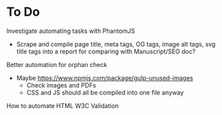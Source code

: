 # To Do

Investigate automating tasks with PhantomJS
- Scrape and compile page title, meta tags, OG tags, image alt tags, svg title tags into a report for comparing with Manuscript/SEO doc?

Better automation for orphan check
- Maybe https://www.npmjs.com/package/gulp-unused-images
  - Check images and PDFs
  - CSS and JS should all be compiled into one file anyway

How to automate HTML W3C Validation